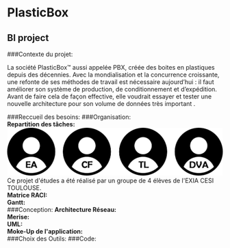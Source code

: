 # PlasticBox
## BI project
  
  
###Contexte du projet:
  
La société PlasticBox™ aussi appelée PBX, créée des boites en plastiques depuis des décennies.
Avec la mondialisation et la concurrence croissante, une refonte de ses méthodes de travail est nécessaire aujourd’hui : il faut améliorer son système de production, de conditionnement et d’expédition. Avant de faire cela de façon effective, elle voudrait essayer et tester une nouvelle architecture pour son volume de données très important .

###Reccueil des besoins:
###Organisation:  
**Repartition des tâches:** 
![](https://github.com/Heavyshield/PlasticBox/blob/master/utilisateur.png)
Ce projet d'études a été réalisé par un groupe de 4 élèves de l'EXIA CESI TOULOUSE.  
**Matrice RACI:**  
**Gantt:**  
###Conception:
**Architecture Réseau:**  
**Merise:**  
**UML:**  
**Moke-Up de l'application:**  
###Choix des Outils:
###Code:  

